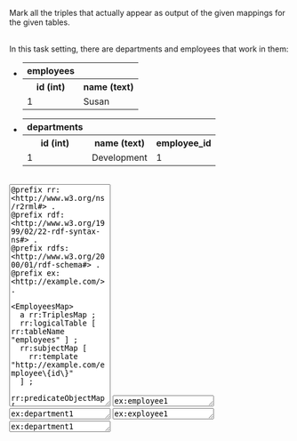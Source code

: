 Mark all the triples that actually appear as output of the given mappings for the given tables.

<br />
In this task setting, there are departments and employees that work in them:

<div class="navcontainer">
<ul class="navlist">
<li>


<table class="dbtable">
  <tr><th>employees</th></tr>
  <tr><th>id (int)</th><th>name (text)</th></tr>
  <tr><td>1</td><td>Susan</td></tr>
</table>

</li>
<li>

<table class="dbtable">
  <tr><th>departments</th></tr>
  <tr><th>id (int)</th><th>name (text)</th><th>employee_id</th></tr>
  <tr><td>1</td><td>Development</td><td>1</td></tr>
</table>

</li>
</ul>
</div>

<br style="clear: both;" />

<textarea style="height: 400px" ui-codemirror="editorOptions.ttl" readonly>
@prefix rr: &lt;http://www.w3.org/ns/r2rml#&gt; .
@prefix rdf: &lt;http://www.w3.org/1999/02/22-rdf-syntax-ns#&gt; .
@prefix rdfs: &lt;http://www.w3.org/2000/01/rdf-schema#&gt; .
@prefix ex: &lt;http://example.com/&gt; .

&lt;EmployeesMap&gt;
  a rr:TriplesMap ;
  rr:logicalTable [ rr:tableName "employees" ] ;
  rr:subjectMap [
    rr:template "http://example.com/employee\{id\}"
  ] ;
  rr:predicateObjectMap [
    rr:predicate rdf:type ;
    rr:object ex:Employee
  ] ;
  rr:predicateObjectMap [
    rr:predicate rdfs:label ;
    rr:objectMap [ rr:column "name" ]
  ] .

&lt;DeptToEmpOtm&gt;
  a rr:TriplesMap ;
  rr:logicalTable [ rr:tableName "departments" ] ;
  rr:subjectMap [
    rr:template "http://example.com/department\{id\}" ;
  ] ;
  rr:predicateObjectMap [
    rr:predicate ex:hasLeader ;
    rr:objectMap [ rr:template "http://example.com/employee\{employee_id\}" ]
  ] .
</textarea>



<textarea style="height: 20px" ui-codemirror="editorOptions.ttl" readonly>ex:employee1 rdfs:label "Susan" .</textarea>
<textarea style="height: 20px" ui-codemirror="editorOptions.ttl" readonly>ex:department1 ex:hasLeader ex:employee1 .</textarea>
<textarea style="height: 20px" ui-codemirror="editorOptions.ttl" readonly>ex:exployee1 ex:worksIn ex:department1 .</textarea>
<textarea style="height: 20px" ui-codemirror="editorOptions.ttl" readonly>ex:department1 rdfs:label "Development" .</textarea>


